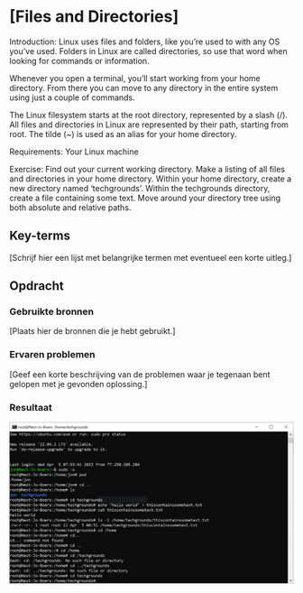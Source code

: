 # [Files and Directories]

Introduction:
Linux uses files and folders, like you’re used to with any OS you’ve used. Folders in Linux are called directories, so use that word when looking for commands or information.

Whenever you open a terminal, you’ll start working from your home directory. From there you can move to any directory in the entire system using just a couple of commands.

The Linux filesystem starts at the root directory, represented by a slash (/). All files and directories in Linux are represented by their path, starting from root.
The tilde (~) is used as an alias for your home directory.

Requirements:
Your Linux machine

Exercise:
Find out your current working directory.
Make a listing of all files and directories in your home directory.
Within your home directory, create a new directory named ‘techgrounds’.
Within the techgrounds directory, create a file containing some text.
Move around your directory tree using both absolute and relative paths.


## Key-terms
[Schrijf hier een lijst met belangrijke termen met eventueel een korte uitleg.]

## Opdracht
### Gebruikte bronnen
[Plaats hier de bronnen die je hebt gebruikt.]

### Ervaren problemen
[Geef een korte beschrijving van de problemen waar je tegenaan bent gelopen met je gevonden oplossing.]

### Resultaat
![Alt text](../00_includes/linux2.PNG)
